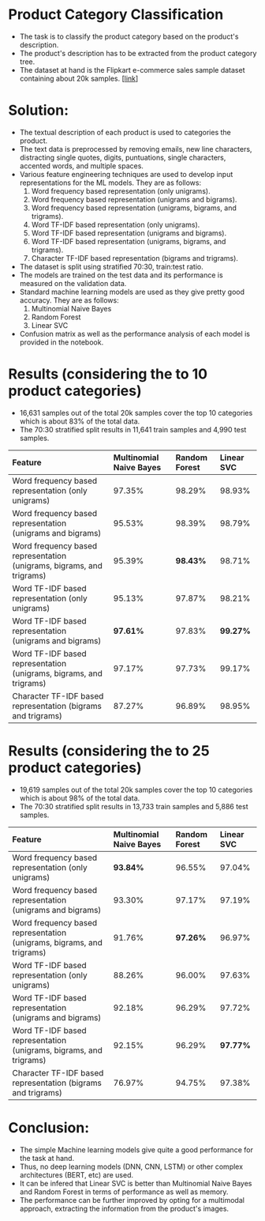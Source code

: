 # Product Category Classification

* The task is to classify the product category based on the product's description.
* The product's description has to be extracted from the product category tree.
* The dataset at hand is the Flipkart e-commerce sales sample dataset containing about 20k samples. [[link](https://docs.google.com/spreadsheets/d/1pLv0fNE4WHokpJHUIs-FTVnmI9STgog05e658qEON0I/edit?usp=sharing)]

# Solution:
* The textual description of each product is used to categories the product.
* The text data is preprocessed by removing emails, new line characters, distracting single quotes, digits, puntuations, single characters, accented words, and multiple spaces.
* Various feature engineering techniques are used to develop input representations for the ML models. They are as follows:
    1. Word frequency based representation (only unigrams).
    2. Word frequency based representation (unigrams and bigrams).
    3. Word frequency based representation (unigrams, bigrams, and trigrams).
    4. Word TF-IDF based representation (only unigrams).
    5. Word TF-IDF based representation (unigrams and bigrams).
    6. Word TF-IDF based representation (unigrams, bigrams, and trigrams).
    7. Character TF-IDF based representation (bigrams and trigrams).
* The dataset is split using stratified 70:30, train:test ratio.
* The models are trained on the test data and its performance is measured on the validation data.
* Standard machine learning models are used as they give pretty good accuracy. They are as follows:
    1. Multinomial Naive Bayes
    2. Random Forest
    3. Linear SVC
* Confusion matrix as well as the performance analysis of each model is provided in the notebook.

# Results (considering the to 10 product categories)

* 16,631 samples out of the total 20k samples cover the top 10 categories which is about 83% of the total data.
* The 70:30 stratified split results in 11,641 train samples and 4,990 test samples.

|Feature|Multinomial Naive Bayes|Random Forest|Linear SVC|
|:-------|:--------|:-------|:-------|
|Word frequency based representation (only unigrams)|97.35%|98.29%|98.93%|
|Word frequency based representation (unigrams and bigrams)|95.53%|98.39%|98.79%|
|Word frequency based representation (unigrams, bigrams, and trigrams)|95.39%|**98.43%**|98.71%|
|Word TF-IDF based representation (only unigrams)|95.13%|97.87%|98.21%|
|Word TF-IDF based representation (unigrams and bigrams)|**97.61%**|97.83%|**99.27%**|
|Word TF-IDF based representation (unigrams, bigrams, and trigrams)|97.17%|97.73%|99.17%|
|Character TF-IDF based representation (bigrams and trigrams)|87.27%|96.89%|98.95%|


# Results (considering the to 25 product categories)

* 19,619 samples out of the total 20k samples cover the top 10 categories which is about 98% of the total data.
* The 70:30 stratified split results in 13,733 train samples and 5,886 test samples.

|Feature|Multinomial Naive Bayes|Random Forest|Linear SVC|
|:-------|:--------|:-------|:-------|
|Word frequency based representation (only unigrams)|**93.84%**|96.55%|97.04%|
|Word frequency based representation (unigrams and bigrams)|93.30%|97.17%|97.19%|
|Word frequency based representation (unigrams, bigrams, and trigrams)|91.76%|**97.26%**|96.97%|
|Word TF-IDF based representation (only unigrams)|88.26%|96.00%|97.63%|
|Word TF-IDF based representation (unigrams and bigrams)|92.18%|96.29%|97.72%|
|Word TF-IDF based representation (unigrams, bigrams, and trigrams)|92.15%|96.29%|**97.77%**|
|Character TF-IDF based representation (bigrams and trigrams)|76.97%|94.75%|97.38%|

# Conclusion:

* The simple Machine learning models give quite a good performance for the task at hand.
* Thus, no deep learning models (DNN, CNN, LSTM) or other complex architectures (BERT, etc) are used.
* It can be infered that Linear SVC is better than Multinomial Naive Bayes and Random Forest in terms of performance as well as memory.
* The performance can be further improved by opting for a multimodal approach, extracting the information from the product's images.
